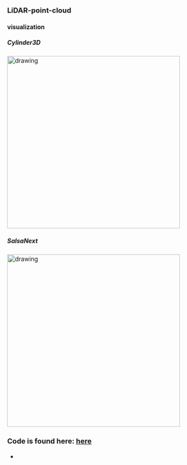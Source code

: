 ### LiDAR-point-cloud 


#### visualization

##### Cylinder3D
<img src="https://github.com/jabergius33/LiDAR-point-cloud/blob/main/gifs/With_%20FalsePositive/cylinder.gif" alt="drawing" width="400"/>


##### SalsaNext
<img src="https://github.com/jabergius33/LiDAR-point-cloud/blob/main/gifs/With_%20FalsePositive/salsanext.gif" alt="drawing" width="400"/>


### Code is found here: [here]((https://github.com/jabergius33/LiDAR-point-cloud/tree/main/Code))
*

